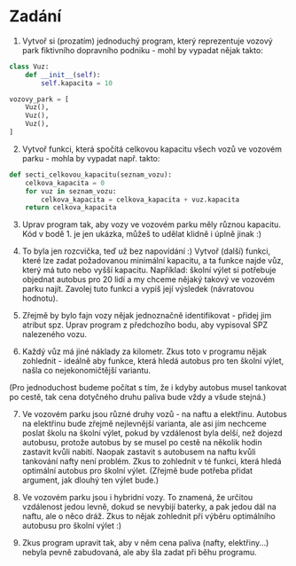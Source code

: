 Zadání
======

1. Vytvoř si (prozatím) jednoduchý program, který reprezentuje vozový park fiktivního dopravního podniku - mohl by vypadat nějak takto:

```python
class Vuz:
    def __init__(self):
        self.kapacita = 10

vozovy_park = [
    Vuz(),
    Vuz(),
    Vuz(),
]
```

2. Vytvoř funkci, která spočítá celkovou kapacitu všech vozů ve vozovém parku - mohla by vypadat např. takto:

```python
def secti_celkovou_kapacitu(seznam_vozu):
    celkova_kapacita = 0
    for vuz in seznam_vozu:
        celkova_kapacita = celkova_kapacita + vuz.kapacita
    return celkova_kapacita
```

3. Uprav program tak, aby vozy ve vozovém parku měly různou kapacitu. Kód v bodě 1. je jen ukázka, můžeš to udělat klidně i úplně jinak :)

4. To byla jen rozcvička, teď už bez napovídání :) Vytvoř (další) funkci, které lze zadat požadovanou minimální kapacitu, a ta funkce najde vůz, který má tuto nebo vyšší kapacitu. Například: školní výlet si potřebuje objednat autobus pro 20 lidí a my chceme nějaký takový ve vozovém parku najít. Zavolej tuto funkci a vypiš její výsledek (návratovou hodnotu).

5. Zřejmě by bylo fajn vozy nějak jednoznačně identifikovat - přidej jim atribut spz. Uprav program z předchozího bodu, aby vypisoval SPZ nalezeného vozu.

6. Každý vůz má jiné náklady za kilometr. Zkus toto v programu nějak zohlednit - ideálně aby funkce, která hledá autobus pro ten školní výlet, našla co nejekonomičtější variantu.

(Pro jednoduchost budeme počítat s tím, že i kdyby autobus musel tankovat po cestě, tak cena dotyčného druhu paliva bude vždy a všude stejná.)

7. Ve vozovém parku jsou různé druhy vozů - na naftu a elektřinu. Autobus na elektřinu bude zřejmě nejlevnější varianta, ale asi jím nechceme poslat školu na školní výlet, pokud by vzdálenost byla delší, než dojezd autobusu, protože autobus by se musel po cestě na několik hodin zastavit kvůli nabití. Naopak zastavit s autobusem na naftu kvůli tankování nafty není problém. Zkus to zohlednit v té funkci, která hledá optimální autobus pro školní výlet. (Zřejmě bude potřeba přidat argument, jak dlouhý ten výlet bude.)

8. Ve vozovém parku jsou i hybridní vozy. To znamená, že určitou vzdálenost jedou levně, dokud se nevybijí baterky, a pak jedou dál na naftu, ale o něco dráž. Zkus to nějak zohlednit při výběru optimálního autobusu pro školní výlet :)

9. Zkus program upravit tak, aby v něm cena paliva (nafty, elektřiny...) nebyla pevně zabudovaná, ale aby šla zadat při běhu programu.
